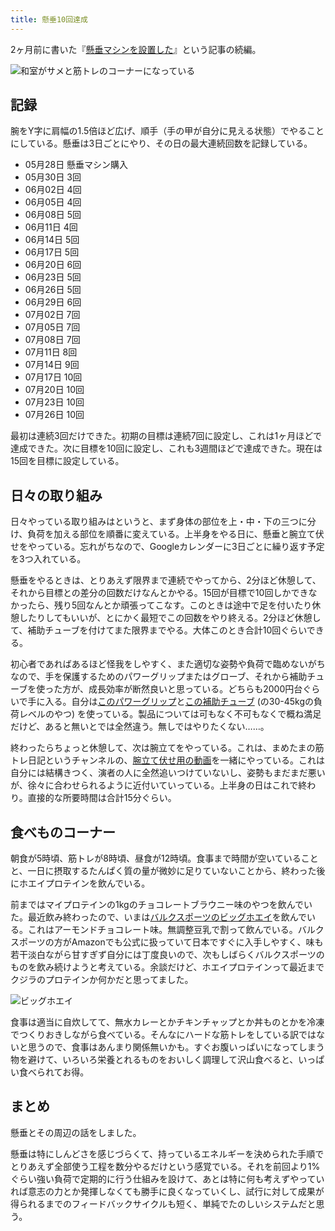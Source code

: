 ```yaml
---
title: 懸垂10回達成
---
```

2ヶ月前に書いた『[懸垂マシンを設置した](https://r7kamura.com/articles/2022-05-28-chinning-machine-st115)』という記事の続編。

![](https://lh3.googleusercontent.com/docs/ADP-6oGQy02Fde3SjwBbAo4NuDwTf2-1ex4IcYPZ805xgRqsVxBA-GdKugNb9OvTevSimqiuALbeYr5Aib6L4bforwTi7HDFtL0ZQsKB9M0Z7-RBBIW-Fs5EypT05VF9Nzwa9cNImqim11v3pDaQJn300DaBffbasxJ2dDuY1xriSFZIgYgvPs5ud9dtI_5-CJYp18950VUQIZIu1JcNBKuATYfLukEiPfn3XDIoQgOsVqZV5hR-S13pvGW8f1f0TxNksybrIev_KWZy1RsYWLv_xCEHW7FHl0NacPJsLt6jXYVLHYADHlPiLMeJfPk88BZglaDRkMdWfYsAJsuiYTcT0iVJWrIB2zU-XIaxylgW_Bd_aVHHd3pn0Er7bFupfNQl-c5WKsCetp-wI9xSnalkRh7f_9WlLhrLJaOM8VSwa5YVwIgKycDg05hupdB9SiBkOdsHbOGK2c5aeQdi41ilGl-kGrSnlS6g-5PZ-gLdb6NxCaWC0G_MW3ehEv5EdDqzAvFkQ-TXbxyC7Lk0NyquUpmIWACXSD61Ni07RD5mO2s_4uPEBWxhHNtEwtWiHjnjFrxX5OQbpHUZ7U9i751k0jbmHsPXMtIh5w0yNb-wOGbBV0kGPeA05NIBkvyjFhZcKQe77BlotOwlmOu5g4vgY0cVvdZi-EvDe-5hlowvUVpMUdzBgcK_FBpnzfd4bsnpsI2yHI3PsPOLB1psmvrK2YmYqRzMGJ8ffQCOKwVFKLgOaZot2HYDl_bZxDE-KGEA3BTljYF3a-EQhKsTNhDGrsvru-91FlZoq_BNBT0nZPDygSo2GL8N_lwJNwVangVd8tLUGM68o_nTft1w7vpKFEAGXqayaHeQ2B5LMf9fP-wExYsLevysVHILCrHuWjDBYBOtJB3Ak_SyA9Iigxbc3tSArGK0AIXlhvHEnFuWO5HpUqrA-TCc985X6x6U8fdWPbctLam1KI6kWlbaqETK4kcQugFn9EjakRSsXQstH3NW5KjWrPKsvyjoJy2XqiPHpNgVL-Kdd101Mx5QIKkyhyaCOdqf7MGDLv__lj6IhsELBKZMvDuuUtpWa0xy3axlLYSi-7adqXeajgz_BYwJWND2ywNK2aV08Em9cwBYeAfKjaWkXloFLWmj-aRakNUWQry8krbq8IqfRhRTeFJkzfCMwQmaAmxfPYiedPqNPTkwe3oRebHM56mJFZhnMm7hCeNmfkrg6elGpHkiQWSJ3CGfzReDZ7yCm6-R8TSFrB8TfUDVCQ "和室がサメと筋トレのコーナーになっている")

記録
--

腕をY字に肩幅の1.5倍ほど広げ、順手（手の甲が自分に見える状態）でやることにしている。懸垂は3日ごとにやり、その日の最大連続回数を記録している。

*   05月28日 懸垂マシン購入
*   05月30日 3回
*   06月02日 4回
*   06月05日 4回
*   06月08日 5回
*   06月11日 4回
*   06月14日 5回
*   06月17日 5回
*   06月20日 6回
*   06月23日 5回
*   06月26日 5回
*   06月29日 6回
*   07月02日 7回
*   07月05日 7回
*   07月08日 7回
*   07月11日 8回
*   07月14日 9回
*   07月17日 10回
*   07月20日 10回
*   07月23日 10回
*   07月26日 10回

最初は連続3回だけできた。初期の目標は連続7回に設定し、これは1ヶ月ほどで達成できた。次に目標を10回に設定し、これも3週間ほどで達成できた。現在は15回を目標に設定している。

日々の取り組み
-------

日々やっている取り組みはというと、まず身体の部位を上・中・下の三つに分け、負荷を加える部位を順番に変えている。上半身をやる日に、懸垂と腕立て伏せをやっている。忘れがちなので、Googleカレンダーに3日ごとに繰り返す予定を3つ入れている。

懸垂をやるときは、とりあえず限界まで連続でやってから、2分ほど休憩して、それから目標との差分の回数だけなんとかやる。15回が目標で10回しかできなかったら、残り5回なんとか頑張ってこなす。このときは途中で足を付いたり休憩したりしてもいいが、とにかく最短でこの回数をやり終える。2分ほど休憩して、補助チューブを付けてまた限界までやる。大体このとき合計10回ぐらいできる。

初心者であればあるほど怪我をしやすく、また適切な姿勢や負荷で臨めないがちなので、手を保護するためのパワーグリップまたはグローブ、それから補助チューブを使った方が、成長効率が断然良いと思っている。どちらも2000円台ぐらいで手に入る。自分は[このパワーグリップ](https://www.amazon.co.jp/dp/B07SN3K6QY)と[この補助チューブ](https://www.amazon.co.jp/dp/B08J3RLXRD) (の30-45kgの負荷レベルのやつ) を使っている。製品については可もなく不可もなくで概ね満足だけど、あると無いとでは全然違う。無しではやりたくない……。

終わったらちょっと休憩して、次は腕立てをやっている。これは、まめたまの筋トレ日記というチャンネルの、[腕立て伏せ用の動画](https://www.youtube.com/watch?v=AL6KJ4gPx0c&list=PLJWXeNPGozjtVGumqcAacWnJxX7YsNo4e&index=3&ab_channel=%E3%81%BE%E3%82%81%E3%81%9F%E3%81%BE%E3%81%AE%E7%AD%8B%E3%83%88%E3%83%AC%E6%97%A5%E8%A8%98)を一緒にやっている。これは自分には結構きつく、演者の人に全然追いつけていないし、姿勢もまだまだ悪いが、徐々に合わせられるように近付いていっている。上半身の日はこれで終わり。直接的な所要時間は合計15分ぐらい。

食べものコーナー
--------

朝食が5時頃、筋トレが8時頃、昼食が12時頃。食事まで時間が空いていることと、一日に摂取するたんぱく質の量が微妙に足りていないことから、終わった後にホエイプロテインを飲んでいる。

前まではマイプロテインの1kgのチョコレートブラウニー味のやつを飲んでいた。最近飲み終わったので、いまは[バルクスポーツのビッグホエイ](https://www.amazon.co.jp/dp/B086JSPKT3)を飲んでいる。これはアーモンドチョコレート味。無調整豆乳で割って飲んでいる。バルクスポーツの方がAmazonでも公式に扱っていて日本ですぐに入手しやすく、味も若干淡白ながら甘すぎず自分には丁度良いので、次もしばらくバルクスポーツのものを飲み続けようと考えている。余談だけど、ホエイプロテインって最近までクジラのプロテインか何かだと思ってました。

![](https://lh3.googleusercontent.com/docs/ADP-6oE91zk432hoE1tTL-4Wek_dNu_p2hKG4snzrc6QiVCQ9Y4KYN3H3ijK400XR7UwB2qXNVd2Hn6WCOyQRwKyxVjQIRBL-eyO_6fW-Rw6FHNN6J3bsaxo0D1ufMu1ovFi4mksoDraVSp-XMP-9CnkmwXFvLiIG00lm6PqwtwMXxQO-6N7eZhwIaEL0_t7uBcUYkPpDMF8DcIeOckF6HgAYR1OugQB_kGSH0nb00LXSLlH1ilO73hWPIfKWptzKF2-f-UYYjDk0E9Z5MLxGoL0eVq7zLLlWZbekhPp2cQN-TJ4hNXj4VQtaP_vzINl6ftuQ_1G3Z-Qc5Ki1IxjqnoFpqZvfucYGri8F0V9v0mOEoIzT5cleO_jLavuPB9Ge7_KZVbZAO3vm9YjWArm18gDk4p_W0PQ3Roou1FStKR_cNhZBmXpqecCu9sTCHfjxvlLWt0PwkKuwmoNUniHMBUTYdQiowWdt5qiGVB1Hv1UaROmmPXanNPboOkVXis8TEW1Q0-aBXa8_vFs4ggCSNaGaDFaN_niK5W4ny9wi8d_dbQYvRAsfWl_luIX0DEtHIikXZVXUj993mQXiZ5SrV5MCHQCLiYwyZDYZaQyMIsnFqhQkptSl3z18mjMbuLJ-32YKzoryDxxePStLMhMjsS_DOM1QaFPDyaCNOJzpOOCwvNkVcl5FCsaNv-59yDW1WSeUkoCL-i7GoxAoWacntutGyCYSnJCL6Pzdz-fTHHGSAZ6vvjUarCaYYzjHulQ2myr_CZ_dIXNtAUpoIgxrQZ_WpRFiMoUr3rMNIqfLnmsMpc7bHs2qG2FFdCjFZIE-ANTHfuk6c0Y2-Qu8nTj8CyX3a6Af_2qWdspDqMSkUkWksCYWOHie2Mtquzf4NzuuCRxN9iSwIc38vdWnknsctS6BhmsO4tFCYP44rehXRMI36VOFf8cwrAjeJoJO0qTrtcVNn3W8zQ1Q9ZXrRn_kXOvAJzz9UB3Kc2OHqrCtqtsk3vyxnnrJVEiDJwWuZVwFu28TA0gOr9yDqg7NmUmrfHjRKMNV2k3Oyu4Oza2S4QXlhRTYxIS7wh3rTt1WJwgo2VHTVN5RPB9NNjYn5DR-mYwo9-2rbiiwm8LJY__G7PwfKPjvNjS_VyfOFmQAbnGjH6cNkS7sH9sxoxa9J0WBfKCA5_5ApuAheTA137ETv3XsNN6ZD05JXigleBYz0hORUJxsJ8s7QPOwx32AfODE0Slesl-8UWlAYsAIEhKBZ1QVqHrj01fgw "ビッグホエイ")

食事は適当に自炊してて、無水カレーとかチキンチャップとか丼ものとかを冷凍でつくりおきしながら食べている。そんなにハードな筋トレをしている訳ではないと思うので、食事はあんまり関係無いかも。すぐお腹いっぱいになってしまう物を避けて、いろいろ栄養とれるものをおいしく調理して沢山食べると、いっぱい食べられてお得。

まとめ
---

懸垂とその周辺の話をしました。

懸垂は特にしんどさを感じづらくて、持っているエネルギーを決められた手順でとりあえず全部使う工程を数分やるだけという感覚でいる。それを前回より1%ぐらい強い負荷で定期的に行う仕組みを設けて、あとは特に何も考えずやっていれば意志の力とか発揮しなくても勝手に良くなっていくし、試行に対して成果が得られるまでのフィードバックサイクルも短く、単純でたのしいシステムだと思う。
